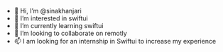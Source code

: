 - 👋 Hi, I’m @sinakhanjari
- 👀 I’m interested in swiftui
- 🌱 I’m currently learning swiftui
- 💞️ I’m looking to collaborate on remotly
- 📫 I am looking for an internship in Swiftui to increase my experience


<!---
sinakhanjari/sinakhanjari is a ✨ special ✨ repository because its `README.md` (this file) appears on your GitHub profile.
You can click the Preview link to take a look at your changes.
--->
